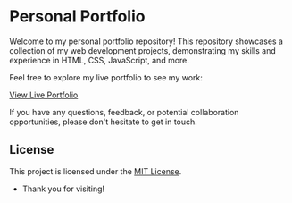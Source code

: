 # Personal Portfolio

Welcome to my personal portfolio repository! This repository showcases a collection of my web development projects, demonstrating my skills and experience in HTML, CSS, JavaScript, and more.

Feel free to explore my live portfolio to see my work:

[View Live Portfolio](https://mugambi12.github.io/Portfolio/)

If you have any questions, feedback, or potential collaboration opportunities, please don't hesitate to get in touch.

## License

This project is licensed under the [MIT License](LICENSE).

- Thank you for visiting!
